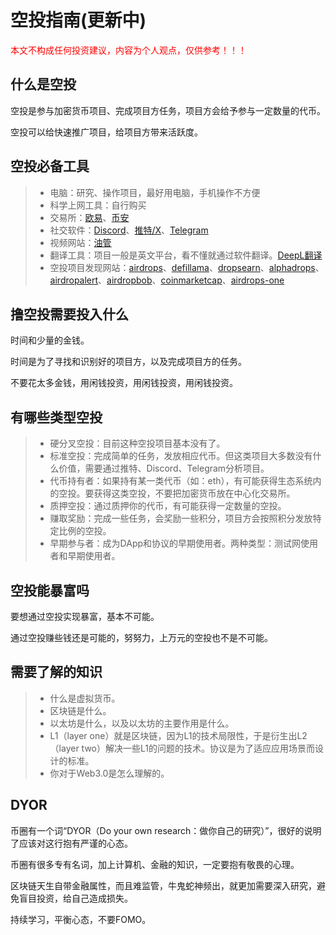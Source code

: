 空投指南(更新中)
============

<font color=#FF0000>本文不构成任何投资建议，内容为个人观点，仅供参考！！！</font>

## 什么是空投

空投是参与加密货币项目、完成项目方任务，项目方会给予参与一定数量的代币。

空投可以给快速推广项目，给项目方带来活跃度。

## 空投必备工具

> * 电脑：研究、操作项目，最好用电脑，手机操作不方便
> * 科学上网工具：自行购买
> * 交易所：[欧易](https://www.okx.com/zh-hans)、[币安](https://www.binance.com/zh-CN)
> * 社交软件：[Discord](https://discord.com/)、[推特/X](https://twitter.com/home)、[Telegram](https://telegram.org/)
> * 视频网站：[油管](https://www.youtube.com/)
> * 翻译工具：项目一般是英文平台，看不懂就通过软件翻译。[DeepL翻译](https://deepl.com/)
> * 空投项目发现网站：[airdrops](https://airdrops.io/latest/)、[defillama](https://defillama.com/airdrops)、[dropsearn](https://dropsearn.com/airdrops/)、[alphadrops](https://www.alphadrops.net/alpha)、[airdropalert](https://airdropalert.com/)、[airdropbob](https://www.airdropbob.com/)、[coinmarketcap](https://coinmarketcap.com/zh/airdrop/)、[airdrops-one](https://airdrops.one/zh-cn)

## 撸空投需要投入什么

时间和少量的金钱。

时间是为了寻找和识别好的项目方，以及完成项目方的任务。

不要花太多金钱，用闲钱投资，用闲钱投资，用闲钱投资。

## 有哪些类型空投

> * 硬分叉空投：目前这种空投项目基本没有了。
> * 标准空投：完成简单的任务，发放相应代币。但这类项目大多数没有什么价值，需要通过推特、Discord、Telegram分析项目。
> * 代币持有者：如果持有某一类代币（如：eth），有可能获得生态系统内的空投。要获得这类空投，不要把加密货币放在中心化交易所。
> * 质押空投：通过质押你的代币，有可能获得一定数量的空投。
> * 赚取奖励：完成一些任务，会奖励一些积分，项目方会按照积分发放特定比例的空投。
> * 早期参与者：成为DApp和协议的早期使用者。两种类型：测试网使用者和早期使用者。

## 空投能暴富吗

要想通过空投实现暴富，基本不可能。

通过空投赚些钱还是可能的，努努力，上万元的空投也不是不可能。

## 需要了解的知识

> * 什么是虚拟货币。
> * 区块链是什么。
> * 以太坊是什么，以及以太坊的主要作用是什么。
> * L1（layer one）就是区块链，因为L1的技术局限性，于是衍生出L2（layer two）解决一些L1的问题的技术。协议是为了适应应用场景而设计的标准。
> * 你对于Web3.0是怎么理解的。

<!-- ## 撸空投有哪些需要注意的

避免打黑工，路空头 -->

## DYOR
币圈有一个词“DYOR（Do your own research：做你自己的研究）”，很好的说明了应该对这行抱有严谨的心态。

币圈有很多专有名词，加上计算机、金融的知识，一定要抱有敬畏的心理。

区块链天生自带金融属性，而且难监管，牛鬼蛇神频出，就更加需要深入研究，避免盲目投资，给自己造成损失。

持续学习，平衡心态，不要FOMO。
